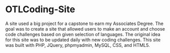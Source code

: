 # OTLCoding-Site
A site used a big project for a capstone to earn my Associates Degree. The goal was to create a site that allowed users to make an account and choose code challenges based on given selection of languages. The original idea for this site was to be updated daily with new coding challenges. This site was built with PHP, JQuery, phpmyadmin, MySQL, CSS, and HTML5.
